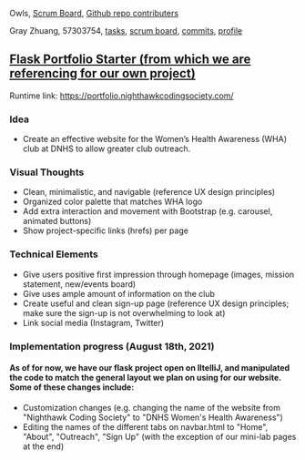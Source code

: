 Owls, [Scrum Board](https://github.com/wangzi190/flask_portfolio/projects/1), [Github repo contributers](https://github.com/wangzi190/flask_portfolio/graphs/contributors)

Gray Zhuang, 57303754, [tasks](https://github.com/wangzi190/flask_portfolio/projects/1?card_filter_query=assignee%3Awangzi190), [scrum board](https://github.com/wangzi190/flask_portfolio/projects/1?card_filter_query=author%3Awangzi190), [commits](https://github.com/wangzi190/flask_portfolio/commits?author=wangzi190), [profile](https://github.com/wangzi190)

## [Flask Portfolio Starter (from which we are referencing for our own project)](https://nighthawkcodingsociety.com/projectsearch/details/Flask%20Portfolio%20Starter)
Runtime link: https://portfolio.nighthawkcodingsociety.com/

### Idea
* Create an effective website for the Women’s Health Awareness (WHA) club at DNHS to allow greater club outreach.

### Visual Thoughts
* Clean, minimalistic, and navigable (reference UX design principles)
* Organized color palette that matches WHA logo
* Add extra interaction and movement with Bootstrap (e.g. carousel, animated buttons)
* Show project-specific links (hrefs) per page

### Technical Elements
* Give users positive first impression through homepage (images, mission statement, new/events board)
* Give uses ample amount of information on the club
* Create useful and clean sign-up page (reference UX design principles; make sure the sign-up is not overwhelming to look at)
* Link social media (Instagram, Twitter)

### Implementation progress (August 18th, 2021)
#### As of for now, we have our flask project open on IltelliJ, and manipulated the code to match the general layout we plan on using for our website. Some of these changes include:
* Customization changes (e.g. changing the name of the website from "Nighthawk Coding Society" to "DNHS Women's Health Awareness")
* Editing the names of the different tabs on navbar.html to "Home", "About", "Outreach", "Sign Up" (with the exception of our mini-lab pages at the end)
